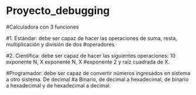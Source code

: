 # Proyecto_debugging
#Calculadora con 3 funciones

#1. Estándar: debe ser capaz de hacer las operaciones de suma, resta, multiplicación y división de dos
#operadores.

#2. Científica: debe ser capaz de hacer las siguientes operaciones: 10 exponente N, X exponente N, X
#exponente 2 y raíz cuadrada de X.

#Programador: debe ser capaz de convertir números ingresados en sistema a otro sistema. De decimal
#a Binario, de decimal a hexadecimal, de binario a hexadecimal y de hexadecimal a decimal.
